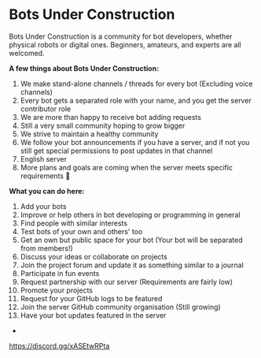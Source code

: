 # Bots Under Construction
Bots Under Construction is a community for bot developers, whether physical robots or digital ones. Beginners, amateurs, and experts are all welcomed. 

**A few things about Bots Under Construction:**
1. We make stand-alone channels / threads for every bot (Excluding voice channels)
2. Every bot gets a separated role with your name, and you get the server contributor role
3. We are more than happy to receive bot adding requests
4. Still a very small community hoping to grow bigger
5. We strive to maintain a healthy community
6. We follow your bot announcements if you have a server, and if not you still get special permissions to post updates in that channel
7. English server
8. More plans and goals are coming when the server meets specific requirements :muscle:

**What you can do here:**
1. Add your bots
2. Improve or help others in bot developing or programming in general
3. Find people with similar interests
4. Test bots of your own and others' too
5. Get an own but public space for your bot (Your bot will be separated from members!)
6. Discuss your ideas or collaborate on projects
7. Join the project forum and update it as something similar to a journal
8. Participate in fun events
9. Request partnership with our server (Requirements are fairly low) 
10. Promote your projects 
11. Request for your GitHub logs to be featured
12. Join the server GitHub community organisation (Still growing)
13. Have your bot updates featured in the server 
-
https://discord.gg/xASEtwRPta
